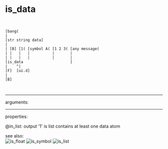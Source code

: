 # is_data

```


[bang(
|
[str string data]
|
| [B] [1( [symbol A( [1 2 3( [any message(
| |   |   |          |       |
| |   |   |          |       |
[is_data                     ]
|    ^|
[F]  [ui.d]
|
[B]

            
```
---
arguments:


---
properties:

@in_list: output &#39;1&#39; is list contains at least one data
            atom<br>

see also:<br>
![is_float]("img/object_is_float.png")
![is_symbol]("img/object_is_symbol.png")
![is_list]("img/object_is_list.png")
